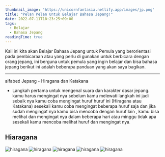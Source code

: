 ```yaml
---
thumbnail_image: "https://unicornfantasia.netlify.app/images/jp.png"
title: "Pelan Pelan Untuk Belajar Bahasa Jepang!"
date: 2022-07-11T18:23:25+09:00
tags:
  - Belajar
  - Bahasa Jepang
readingTime: true
---
```

Kali ini kita akan Belajar Bahasa Jepang untuk Pemula yang berorientasi pada pembicaraan atau yang perlu di gunakan untuk berbicara dengan orang jepang, ini berguna untuk pemula yang ingin belajar dan bisa bahasa jepang berikut ini adalah beberapa panduan yang akan saya bagikan.
<!--more-->

---
alfabed Jepang - Hiragana dan Katakana 

- Langkah pertama untuk mengenal suara dan karakter dasar jepang.
  kamu harus mengingat nya sebelum kamu melewati langkah ini jadi sebaik nya kamu coba mengingat huruf huruf ini (Hiragana atau Katakana) sesekali kamu coba mengingat beberapa huruf saja dan jika sudah mengingat nya kamu bisa mencoba dengan huruf lain , kamu bisa melihat dan mengingat nya dalam beberapa hari atau minggu tidak apa sesekali kamu mencoba melihat huruf dan mengingat nya.
## Hiaragana

![hiragana](https://unicornfantasia.netlify.app/images/1-hiragana.jpg)
![hiragana](https://unicornfantasia.netlify.app/images/2-hiragana.jpg)
![hiragana](https://unicornfantasia.netlify.app/images/3-hiragana.jpg)
![hiragana](https://unicornfantasia.netlify.app/images/4-hiragana.jpg)
![hiragana](https://unicornfantasia.netlify.app/images/5-hiragana.jpg)
